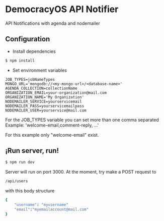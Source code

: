 # DemocracyOS API Notifier

API Notifications with agenda and nodemailer

## Configuration
- Install dependencies

```sh
$ npm install
```

- Set environment variables

```
JOB_TYPES=jobNameTypes
MONGO_URL='mongodb://<my-mongo-url>/<database-name>'
AGENDA_COLLECTION=collectionName
ORGANIZATION_EMAIL=your-organization@mail.com
ORGANIZATION_NAME='My Organization'
NODEMAILER_SERVICE=yourservicemail
NODEMAILER_PASS=yourservicemailpass
NODEMAILER_USER=yourservice@mail.com
```

For the JOB_TYPES variable you can set more than one comma separated
Example: 'welcome-email,comment-reply, ...'

For this example only "welcome-email" exist.

## ¡Run server, run!

```sh
$ npm run dev
```

Server will run on port 3000.
At the moment, try make a POST request to 
```sh
/api/users
```
with this body structure
```sh
{
	"username": "myusername"
	"email":"myemailaccount@mail.com"
}
```